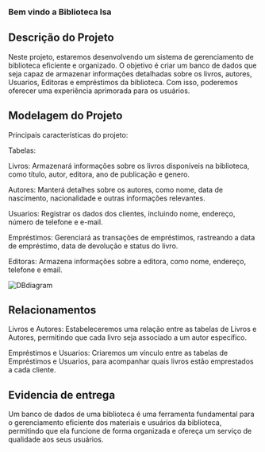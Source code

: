 ### Bem vindo a Biblioteca Isa

## Descrição do Projeto 

Neste projeto, estaremos desenvolvendo um sistema de gerenciamento de biblioteca eficiente e organizado. O objetivo é criar um banco de dados que seja capaz de armazenar informações detalhadas sobre os livros, autores, Usuarios, Editoras e empréstimos da biblioteca. Com isso, poderemos oferecer uma experiência aprimorada para os usuários.

## Modelagem do Projeto

Principais características do projeto:

Tabelas:

Livros: Armazenará informações sobre os livros disponíveis na biblioteca, como título, autor, editora, ano de publicação e genero.

Autores: Manterá detalhes sobre os autores, como nome, data de nascimento, nacionalidade e outras informações relevantes.

Usuarios: Registrar os dados dos clientes, incluindo nome, endereço, número de telefone e e-mail.

Empréstimos: Gerenciará as transações de empréstimos, rastreando a data de empréstimo, data de devolução e status do livro.

Editoras: Armazena informações sobre a editora, como nome, endereço, telefone e email.

![DBdiagram](https://github.com/isaabellepontes/Biblioteca/assets/133885977/bade9726-4403-41ff-889a-4ccdf1d8df15)



## Relacionamentos

Livros e Autores: Estabeleceremos uma relação entre as tabelas de Livros e Autores, permitindo que cada livro seja associado a um autor específico.

Empréstimos e Usuarios: Criaremos um vínculo entre as tabelas de Empréstimos e Usuarios, para acompanhar quais livros estão emprestados a cada cliente.

## Evidencia de entrega

Um banco de dados de uma biblioteca é uma ferramenta fundamental para o gerenciamento eficiente dos materiais e usuários da biblioteca, permitindo que ela funcione de forma organizada e ofereça um serviço de qualidade aos seus usuários.
